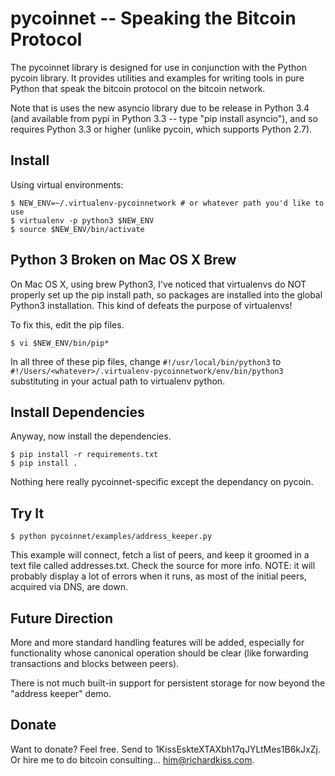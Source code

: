 pycoinnet -- Speaking the Bitcoin Protocol
==========================================

The pycoinnet library is designed for use in conjunction with the Python pycoin library. It provides utilities and examples for writing tools in pure Python that speak the bitcoin protocol on the bitcoin network.

Note that is uses the new asyncio library due to be release in Python 3.4 (and available from pypi in Python 3.3 -- type "pip install asyncio"), and so requires Python 3.3 or higher (unlike pycoin, which supports Python 2.7).


Install
-------

Using virtual environments:

```
$ NEW_ENV=~/.virtualenv-pycoinnetwork # or whatever path you'd like to use
$ virtualenv -p python3 $NEW_ENV
$ source $NEW_ENV/bin/activate
```


Python 3 Broken on Mac OS X Brew
--------------------------------

On Mac OS X, using brew Python3, I've noticed that virtualenvs do NOT properly
set up the pip install path, so packages are installed into the global Python3
installation. This kind of defeats the purpose of virtualenvs!

To fix this, edit the pip files.

```
$ vi $NEW_ENV/bin/pip*
```

In all three of these pip files, change ```#!/usr/local/bin/python3``` to ```#!/Users/<whatever>/.virtualenv-pycoinnetwork/env/bin/python3```
substituting in your actual path to virtualenv python.


Install Dependencies
--------------------

Anyway, now install the dependencies.

```
$ pip install -r requirements.txt
$ pip install .
```

Nothing here really pycoinnet-specific except the dependancy on pycoin.


Try It
------

```
$ python pycoinnet/examples/address_keeper.py
```

This example will connect, fetch a list of peers, and keep it groomed in a text file called addresses.txt. Check the source for more info. NOTE: it will probably display a lot of errors when it runs, as most of the initial peers, acquired via DNS, are down.


Future Direction
----------------

More and more standard handling features will be added, especially for functionality whose canonical operation should be clear (like forwarding transactions and blocks between peers).

There is not much built-in support for persistent storage for now beyond the "address keeper" demo.


Donate
------

Want to donate? Feel free. Send to 1KissEskteXTAXbh17qJYLtMes1B6kJxZj.
Or hire me to do bitcoin consulting... him@richardkiss.com.


[pycoin]: https://github.com/richardkiss/pycoin
